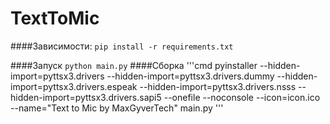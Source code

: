 # TextToMic
####Зависимости:
`pip install -r requirements.txt`

####Запуск 
`python main.py`
####Сборка
'''cmd
pyinstaller --hidden-import=pyttsx3.drivers --hidden-import=pyttsx3.drivers.dummy --hidden-import=pyttsx3.drivers.espeak --hidden-import=pyttsx3.drivers.nsss --hidden-import=pyttsx3.drivers.sapi5 --onefile --noconsole --icon=icon.ico --name="Text to Mic by MaxGyverTech" main.py
'''